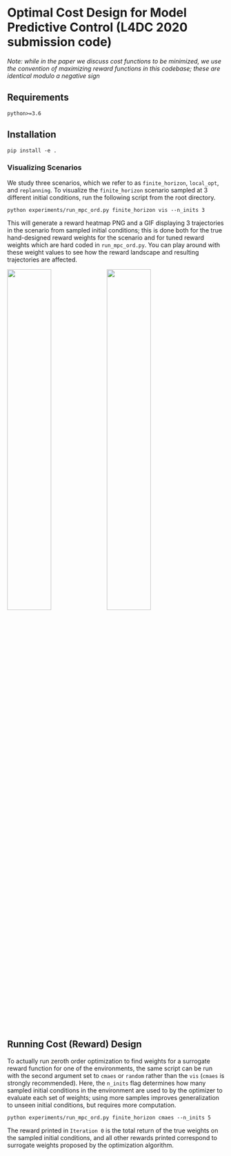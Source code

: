 # Optimal Cost Design for Model Predictive Control (L4DC 2020 submission code)

_Note: while in the paper we discuss cost functions to be minimized, we use the convention of maximizing reward functions in this codebase; these are identical modulo a negative sign_

## Requirements
```
python>=3.6
```

## Installation

```
pip install -e .
```

### Visualizing Scenarios 

We study three scenarios, which we refer to as `finite_horizon`, `local_opt`, and `replanning`. To visualize the `finite_horizon` scenario sampled at 3 different initial conditions, run the following script from the root directory. 

```
python experiments/run_mpc_ord.py finite_horizon vis --n_inits 3
```

This will generate a reward heatmap PNG and a GIF displaying 3 trajectories in the scenario from sampled initial conditions; this is done both for the true hand-designed reward weights for the scenario and for tuned reward weights which are hard coded in `run_mpc_ord.py`. You can play around with these weight values to see how the reward landscape and resulting trajectories are affected.
<p float="left">
<img src="https://raw.githubusercontent.com/avikj/L4DC-MPC-OCD/master/finite_horizon_true_weights.gif" width="45%" padding="left:30px;bottom:30px;"/>
<img src="https://raw.githubusercontent.com/avikj/L4DC-MPC-OCD/master/finite_horizon_true_weights_heatmap.png" width="45%" />
</p>

## Running Cost (Reward) Design 

To actually run zeroth order optimization to find weights for a surrogate reward function for one of the environments, the same script can be run with the second argument set to `cmaes` or `random` rather than the `vis` (`cmaes` is strongly recommended). Here, the `n_inits` flag determines how many sampled initial conditions in the environment are used to by the optimizer to evaluate each set of weights; using more samples improves generalization to unseen initial conditions, but requires more computation.

```
python experiments/run_mpc_ord.py finite_horizon cmaes --n_inits 5
```

The reward printed in `Iteration 0` is the total return of the true weights on the sampled initial conditions, and all other rewards printed correspond to surrogate weights proposed by the optimization algorithm.
